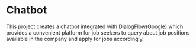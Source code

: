 # Chatbot

This project creates a chatbot integrated with DialogFlow(Google) which provides a convenient platform for job seekers to query about job positions available in the company and apply for jobs accordingly.

